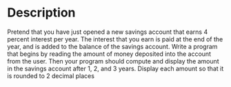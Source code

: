 # Description
Pretend that you have just opened a new savings account that earns 4 percent interest
per year. The interest that you earn is paid at the end of the year, and is added to the
balance of the savings account. Write a program that begins by reading the amount of
money deposited into the account from the user. Then your program should compute
and display the amount in the savings account after 1, 2, and 3 years. Display each
amount so that it is rounded to 2 decimal places